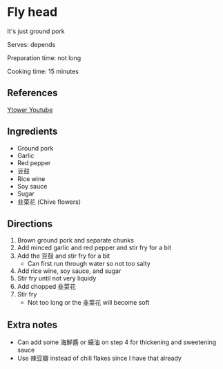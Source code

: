 # Fly head

It's just ground pork

Serves: depends

Preparation time: not long

Cooking time: 15 minutes

## References

[Ytower Youtube](https://www.youtube.com/watch?v=Z6oyAnGHPWE)

## Ingredients

- Ground pork
- Garlic
- Red pepper
- 豆鼓
- Rice wine
- Soy sauce
- Sugar
- 韭菜花 (Chive flowers)

## Directions

1. Brown ground pork and separate chunks
2. Add minced garlic and red pepper and stir fry for a bit
3. Add the 豆鼓 and stir fry for a bit
    - Can first run through water so not too salty
4. Add rice wine, soy sauce, and sugar
5. Stir fry until not very liquidy
6. Add chopped 韭菜花
7. Stir fry
    - Not too long or the 韭菜花 will become soft

## Extra notes

- Can add some 海鮮醬 or 蠔油 on step 4 for thickening and sweetening sauce
- Use 辣豆瓣 instead of chili flakes since I have that already
